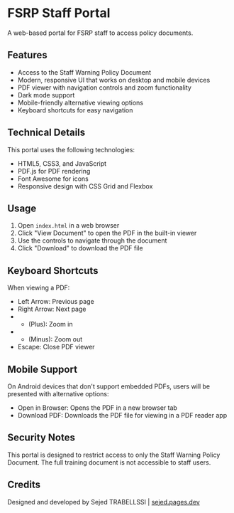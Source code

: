 # FSRP Staff Portal

A web-based portal for FSRP staff to access policy documents.

## Features

- Access to the Staff Warning Policy Document
- Modern, responsive UI that works on desktop and mobile devices
- PDF viewer with navigation controls and zoom functionality
- Dark mode support
- Mobile-friendly alternative viewing options
- Keyboard shortcuts for easy navigation

## Technical Details

This portal uses the following technologies:
- HTML5, CSS3, and JavaScript
- PDF.js for PDF rendering
- Font Awesome for icons
- Responsive design with CSS Grid and Flexbox

## Usage

1. Open `index.html` in a web browser
2. Click "View Document" to open the PDF in the built-in viewer
3. Use the controls to navigate through the document
4. Click "Download" to download the PDF file

## Keyboard Shortcuts

When viewing a PDF:
- Left Arrow: Previous page
- Right Arrow: Next page
- + (Plus): Zoom in
- - (Minus): Zoom out
- Escape: Close PDF viewer

## Mobile Support

On Android devices that don't support embedded PDFs, users will be presented with alternative options:
- Open in Browser: Opens the PDF in a new browser tab
- Download PDF: Downloads the PDF file for viewing in a PDF reader app

## Security Notes

This portal is designed to restrict access to only the Staff Warning Policy Document. The full training document is not accessible to staff users.

## Credits

Designed and developed by Sejed TRABELLSSI | [sejed.pages.dev](https://sejed.pages.dev)
